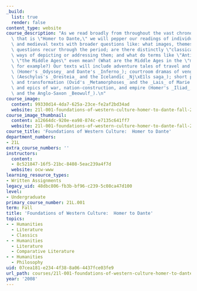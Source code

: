 ```yaml
---
_build:
  list: true
  render: false
content_type: website
course_description: "As we read broadly from throughout the vast chronological period\
  \ that is \"Homer to Dante,\" we will pepper our readings of individual ancient\
  \ and medieval texts with broader questions like: what images, themes, and philosophical\
  \ questions recur through the period; are there distinctly \"classical\" or \"medieval\"\
  \ ways of depicting or addressing them; and what do terms like \"Antiquity\" or\
  \ \"the Middle Ages\" even mean? (What are the Middle Ages in the \"middle\" of,\
  \ for example?) Our texts will include adventure tales of travel and self-discovery\
  \ (Homer's _Odyssey_ and Dante's _Inferno_); courtroom dramas of vengeance and reconciliation\
  \ (Aeschylus's _Oresteia_ and the Icelandic _Nj\xE1ls saga_); short poems of love\
  \ and transformation (Ovid's _Metamorphoses_ and the _Lais_ of Marie de France);\
  \ and epics of war, nation-construction, and empire (Homer's _Iliad_, Virgil's _Aeneid_,\
  \ and the Anglo-Saxon _Beowulf_).\n"
course_image:
  content: 99330d14-4da7-625a-23ce-fe2af2bd34ad
  website: 21l-001-foundations-of-western-culture-homer-to-dante-fall-2008
course_image_thumbnail:
  content: a12664dc-920e-ea98-874c-e7135c641ff7
  website: 21l-001-foundations-of-western-culture-homer-to-dante-fall-2008
course_title: 'Foundations of Western Culture:  Homer to Dante'
department_numbers:
- 21L
extra_course_numbers: ''
instructors:
  content:
  - 8c521847-16f5-21bc-8408-5eac239a4f7d
  website: ocw-www
learning_resource_types:
- Written Assignments
legacy_uid: 48dbc806-fb3b-bf96-c239-5c08ca47d100
level:
- Undergraduate
primary_course_number: 21L.001
term: Fall
title: 'Foundations of Western Culture:  Homer to Dante'
topics:
- - Humanities
  - Literature
  - Classics
- - Humanities
  - Literature
  - Comparative Literature
- - Humanities
  - Philosophy
uid: 07cea181-e234-4f38-8a06-4437fce03fe9
url_path: courses/21l-001-foundations-of-western-culture-homer-to-dante-fall-2008
year: '2008'
---
```

